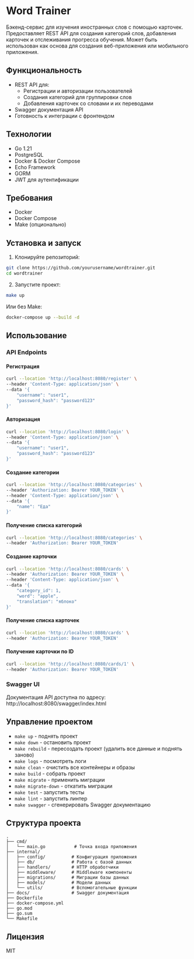 # Word Trainer

Бэкенд-сервис для изучения иностранных слов с помощью карточек. Предоставляет REST API для создания категорий слов, добавления карточек и отслеживания прогресса обучения. Может быть использован как основа для создания веб-приложения или мобильного приложения.

## Функциональность

- REST API для:
  - Регистрации и авторизации пользователей
  - Создания категорий для группировки слов
  - Добавления карточек со словами и их переводами
- Swagger документация API
- Готовность к интеграции с фронтендом

## Технологии

- Go 1.21
- PostgreSQL
- Docker & Docker Compose
- Echo Framework
- GORM
- JWT для аутентификации

## Требования

- Docker
- Docker Compose
- Make (опционально)

## Установка и запуск

1. Клонируйте репозиторий:
```bash
git clone https://github.com/yourusername/wordtrainer.git
cd wordtrainer
```

2. Запустите проект:
```bash
make up
```

Или без Make:
```bash
docker-compose up --build -d
```

## Использование

### API Endpoints

#### Регистрация
```bash
curl --location 'http://localhost:8080/register' \
--header 'Content-Type: application/json' \
--data '{
    "username": "user1",
    "password_hash": "password123"
}'
```

#### Авторизация
```bash
curl --location 'http://localhost:8080/login' \
--header 'Content-Type: application/json' \
--data '{
    "username": "user1",
    "password_hash": "password123"
}'
```

#### Создание категории
```bash
curl --location 'http://localhost:8080/categories' \
--header 'Authorization: Bearer YOUR_TOKEN' \
--header 'Content-Type: application/json' \
--data '{
    "name": "Еда"
}'
```

#### Получение списка категорий
```bash
curl --location 'http://localhost:8080/categories' \
--header 'Authorization: Bearer YOUR_TOKEN'
```

#### Создание карточки
```bash
curl --location 'http://localhost:8080/cards' \
--header 'Authorization: Bearer YOUR_TOKEN' \
--header 'Content-Type: application/json' \
--data '{
    "category_id": 1,
    "word": "apple",
    "translation": "яблоко"
}'
```

#### Получение списка карточек
```bash
curl --location 'http://localhost:8080/cards' \
--header 'Authorization: Bearer YOUR_TOKEN'
```

#### Получение карточки по ID
```bash
curl --location 'http://localhost:8080/cards/1' \
--header 'Authorization: Bearer YOUR_TOKEN'
```

### Swagger UI

Документация API доступна по адресу: http://localhost:8080/swagger/index.html

## Управление проектом

- `make up` - поднять проект
- `make down` - остановить проект
- `make rebuild` - пересоздать проект (удалить все данные и поднять заново)
- `make logs` - посмотреть логи
- `make clean` - очистить все контейнеры и образы
- `make build` - собрать проект
- `make migrate` - применить миграции
- `make migrate-down` - откатить миграции
- `make test` - запустить тесты
- `make lint` - запустить линтер
- `make swagger` - сгенерировать Swagger документацию

## Структура проекта

```
.
├── cmd/
│   └── main.go           # Точка входа приложения
├── internal/
│   ├── config/          # Конфигурация приложения
│   ├── db/              # Работа с базой данных
│   ├── handlers/        # HTTP обработчики
│   ├── middleware/      # Middleware компоненты
│   ├── migrations/      # Миграции базы данных
│   ├── models/          # Модели данных
│   └── utils/           # Вспомогательные функции
├── docs/                # Swagger документация
├── Dockerfile
├── docker-compose.yml
├── go.mod
├── go.sum
└── Makefile
```

## Лицензия

MIT